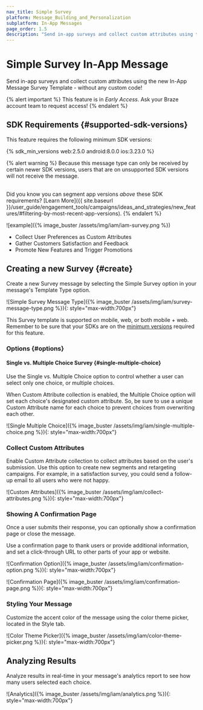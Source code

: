 ```yaml
---
nav_title: Simple Survey
platform: Message_Building_and_Personalization
subplatform: In-App Messages
page_order: 1.5
description: "Send in-app surveys and collect custom attributes using the new In-App Message Survey Template - without any custom code!"
---
```


# Simple Survey In-App Message

Send in-app surveys and collect custom attributes using the new In-App Message Survey Template - without any custom code!

{% alert important %}
This feature is in *Early Access*. Ask your Braze account team to request access!
{% endalert %}

## SDK Requirements {#supported-sdk-versions}

This feature requires the following minimum SDK versions:

{% sdk_min_versions web:2.5.0 android:8.0.0 ios:3.23.0 %}

{% alert warning %}
Because this message type can only be received by certain newer SDK versions, users that are on unsupported SDK versions will not receive the message. <br><br>

Did you know you can segment app versions _above_ these SDK requirements? [Learn More]({{ site.baseurl }}/user_guide/engagement_tools/campaigns/ideas_and_strategies/new_features/#filtering-by-most-recent-app-versions).
{% endalert %}

![example]({% image_buster /assets/img/iam/iam-survey.png %})

* Collect User Preferences as Custom Attributes
* Gather Customers Satisfaction and Feedback
* Promote New Features and Trigger Promotions

## Creating a new Survey {#create}

Create a new Survey message by selecting the Simple Survey option in your message's Template Type option.

![Simple Survey Message Type]({% image_buster /assets/img/iam/survey-message-type.png %}){: style="max-width:700px"}

This Survey template is supported on mobile, web, or both mobile + web. Remember to be sure that your SDKs are on the [minimum versions](#supported-sdk-versions) required for this feature.

### Options {#options}

#### Single vs. Multiple Choice Survey {#single-multiple-choice}

Use the Single vs. Multiple Choice option to control whether a user can select only one choice, or multiple choices.

When Custom Attribute collection is enabled, the Multiple Choice option will set each choice's designated custom attribute. So, be sure to use a unique Custom Attribute name for each choice to prevent choices from overwriting each other.

![Single Multiple Choice]({% image_buster /assets/img/iam/single-multiple-choice.png %}){: style="max-width:700px"}

### Collect Custom Attributes

Enable Custom Attribute collection to collect attributes based on the user's submission. Use this option to create new segments and retargeting campaigns. For example, in a satisfaction survey, you could send a follow-up email to all users who were not happy.

![Custom Attributes]({% image_buster /assets/img/iam/collect-attributes.png %}){: style="max-width:700px"}

### Showing A Confirmation Page

Once a user submits their response, you can optionally show a confirmation page or close the message.

Use a confirmation page to thank users or provide additional information, and set a click-through URL to other parts of your app or website.

![Confirmation Option]({% image_buster /assets/img/iam/confirmation-option.png %}){: style="max-width:700px"}

![Confirmation Page]({% image_buster /assets/img/iam/confirmation-page.png %}){: style="max-width:700px"}

### Styling Your Message

Customize the accent color of the message using the color theme picker, located in the Style tab.

![Color Theme Picker]({% image_buster /assets/img/iam/color-theme-picker.png %}){: style="max-width:700px"}

## Analyzing Results

Analyze results in real-time in your message's analytics report to see how many users selected each choice.

![Analytics]({% image_buster /assets/img/iam/analytics.png %}){: style="max-width:700px"}

 <!-- Retargeting Using Custom Attributes -->
